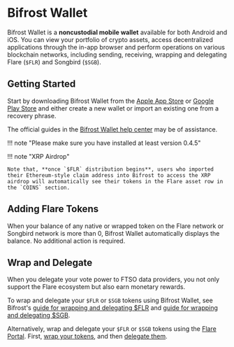 # Bifrost Wallet

Bifrost Wallet is a **noncustodial mobile wallet** available for both Android and iOS.
You can view your portfolio of crypto assets, access decentralized applications through the in-app browser and perform operations on various blockchain networks, including sending, receiving, wrapping and delegating Flare (`$FLR`) and Songbird (`$SGB`).

## Getting Started

Start by downloading Bifrost Wallet from the [Apple App Store](https://apps.apple.com/us/app/bifrost-wallet/id1577198351) or [Google Play Store](https://play.google.com/store/apps/details?id=com.bifrostwallet.app) and either create a new wallet or import an existing one from a recovery phrase.

The official guides in the [Bifrost Wallet help center](https://support.bifrostwallet.com) may be of assistance.

!!! note "Please make sure you have installed at least version 0.4.5"

!!! note "XRP Airdrop"

    Note that, **once `$FLR` distribution begins**, users who imported their Ethereum-style claim address into Bifrost to access the XRP airdrop will automatically see their tokens in the Flare asset row in the `COINS` section.

## Adding Flare Tokens

When your balance of any native or wrapped token on the Flare network or Songbird network is more than 0, Bifrost Wallet automatically displays the balance. No additional action is required.

## Wrap and Delegate

When you delegate your vote power to FTSO data providers, you not only support the Flare ecosystem but also earn monetary rewards.

To wrap and delegate your `$FLR` or `$SGB` tokens using Bifrost Wallet, see Bifrost's [guide for wrapping and delegating $FLR](https://support.bifrostwallet.com/en/articles/6545558-wrap-and-delegate-flare) and [guide for wrapping and delegating $SGB](https://support.bifrostwallet.com/en/articles/5588951-wrap-and-delegate-songbird).

Alternatively, wrap and delegate your `$FLR` or `$SGB` tokens using the [Flare Portal](https://portal.flare.network/). First, [wrap your tokens](../wrapping-tokens.md), and then [delegate them](../delegation/managing-delegations.md#delegating-your-vote-power).

